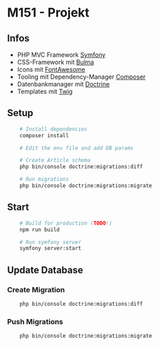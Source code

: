 # M151 - Projekt

## Infos

- PHP MVC Framework [Symfony](https://symfony.com/)
- CSS-Framework mit [Bulma](https://bulma.io/)
- Icons mit [FontAwesome](https://fontawesome.com/)
- Tooling mit Dependency-Manager [Composer](https://getcomposer.org/)
- Datenbankmanager mit [Doctrine](https://www.doctrine-project.org/)
- Templates mit [Twig](https://twig.symfony.com/doc/3.x/)

## Setup

``` bash
    # Install dependencies
    composer install

    # Edit the env file and add DB params

    # Create Article schema
    php bin/console doctrine:migrations:diff

    # Run migrations
    php bin/console doctrine:migrations:migrate
```

## Start

``` bash
    # Build for production (TODO!)
    npm run build

    # Run symfony server
    symfony server:start
```

## Update Database

### Create Migration

``` bash
    php bin/console doctrine:migrations:diff
```

### Push Migrations

``` bash
    php bin/console doctrine:migrations:migrate
```
